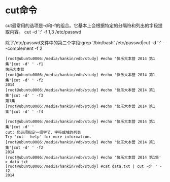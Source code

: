 # cut命令

cut最常用的选项是-d和-f的组合。它基本上会根据特定的分隔符和列出的字段提取内容。
cut -d ':' -f 1,3 /etc/passwd

除了/etc/passwd文件中的第二个字段:grep '/bin/bash' /etc/passwd|cut -d ':' --complement -f 2


```
[root@ubuntu0006:/media/hankin/vdb/study] #echo '快乐大本营 2014 第1集'|cut -d' ' -f1
快乐大本营
[root@ubuntu0006:/media/hankin/vdb/study] #echo '快乐大本营 2014 第1集'|cut -d' ' -f2
2014
[root@ubuntu0006:/media/hankin/vdb/study] #echo '快乐大本营 2014 第1集'|cut -d' ' -f3
第1集
[root@ubuntu0006:/media/hankin/vdb/study] #echo '快乐大本营 2014 第1集'|cut -d' ' -f4

[root@ubuntu0006:/media/hankin/vdb/study] #echo '快乐大本营 2014 第1集'|cut -d' '
cut: 您必须指定一组字节、字符或域的列表
Try 'cut --help' for more information.
[root@ubuntu0006:/media/hankin/vdb/study] #echo '快乐大本营 2014 第1集'|cut -d' ' -f2
2014
[root@ubuntu0006:/media/hankin/vdb/study] #echo '快乐大本营 2014 第1集' > data.txt
[root@ubuntu0006:/media/hankin/vdb/study] #cat data.txt | cut -d' ' -f2
2014
```